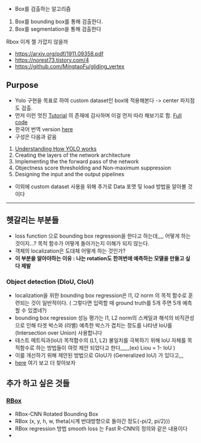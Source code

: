 - Box를 검출하는 알고리즘 
1. Box를 bounding box를 통해 검출한다.
2. Box를 segmentation을 통해 검출한다


Rbox 이게 젤 가깝지 않을까
- https://arxiv.org/pdf/1911.09358.pdf
- https://norest73.tistory.com/4
- https://github.com/MingtaoFu/gliding_vertex

## Purpose
- Yolo 구현을 목표로 하여 custom dataset인 box에 적용해본다 -> center 파지점도 검출.
- 먼저 이런 멋진 [Tutorial](https://blog.paperspace.com/how-to-implement-a-yolo-object-detector-in-pytorch/) 의 존재에 감사하며 이걸 먼저 따라 해보기로 함. [Full code](https://github.com/ayooshkathuria/YOLO_v3_tutorial_from_scratch)
- 한국어 번역 version [here](https://deep-learning-study.tistory.com/411)
- 구성은 다음과 같음 
1. [Understanding How YOLO works](https://github.com/ChaeChae0505/Pytorch/blob/main/Miniproject/220120/1.UnderstandYOLO.md)
2. Creating the layers of the network architecture
3. Implementing the the forward pass of the network
4. Objectness score thresholding and Non-maximum suppression
5. Designing the input and the output pipelines
- 이외에 custom dataset 사용을 위해 추가로 Data 포맷 및 load 방법을 알아볼 것이다

---
## 헷갈리는 부분들 
- loss function 으로 bounding box regression을 한다고 하는데,,,, 어떻게 하는 것이지...? 목적 함수가 어떻게 돌아가는지 이해가 되지 않는다.
- 객체의 localization은 도대체 어떻게 하는 것인가?
- **이 부분을 알아야하는 이유 : 나는 rotation도 한꺼번에 예측하는 모델을 만들고 싶다 제발**

### Object detection (DIoU, CIoU)
- localization을 위한 bounding box regression은 l1, l2 norm 의 목적 함수로 훈련되는 것이 일반적이다. ( 그렇다면 입력할 때 ground truth를 5개 주면 5개 예측할 수 있겠네?) 
- bounding box regression 성능 평가는 l1, L2 norm의 스케일과 해석의 비직관성으로 인해 타겟 박스와 (라벨) 예측한 박스가 겹치는 정도를 나타낸 IoU를 (Intersection over Union) 사용합니다 
- 테스트 메트릭과(IoU) 목적함수의 (L1, L2) 불일치를 극복하기 위해 IoU 자체를 목적함수로 하는 방법들이 여럿 제안 되었다고 한다,,,,,,(ex) Liou = 1- IoU )
- 이를 개선하기 위해 제안된 방법으로 GIoU가 (Generalized IoU) 가 있다고,,,
- [here](https://hongl.tistory.com/215) 여기 보고 더 찾아보자



## 추가 하고 싶은 것들
### [RBox](https://dl.acm.org/doi/pdf/10.1145/3274895.3274915)
- RBox-CNN Rotated Bounding Box
- RBox (x, y, h, w, theta(시계 반대방향으로 돌아간 정도{-pi/2, pi/2})) 
- RBox regression 방법 smooth loss 는 Fast R-CNN의 정의와 같은 내용이다
- 

